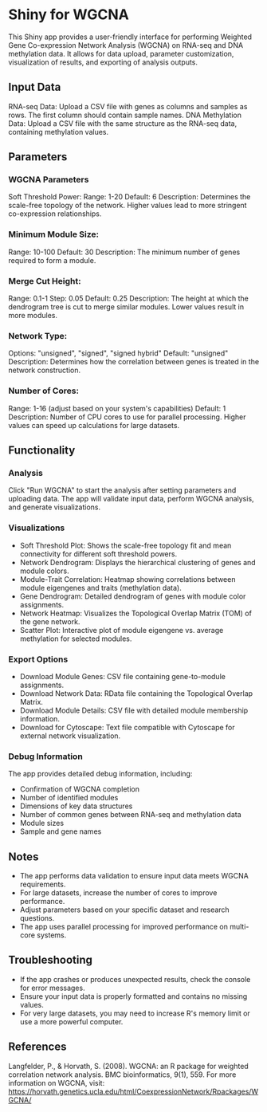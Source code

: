 # Shiny for WGCNA

This Shiny app provides a user-friendly interface for performing Weighted Gene Co-expression Network Analysis (WGCNA) on RNA-seq and DNA methylation data. It allows for data upload, parameter customization, visualization of results, and exporting of analysis outputs.

## Input Data
RNA-seq Data: Upload a CSV file with genes as columns and samples as rows. The first column should contain sample names.
DNA Methylation Data: Upload a CSV file with the same structure as the RNA-seq data, containing methylation values.

## Parameters

### WGCNA Parameters
Soft Threshold Power:
Range: 1-20
Default: 6
Description: Determines the scale-free topology of the network. Higher values lead to more stringent co-expression relationships.

### Minimum Module Size:
Range: 10-100
Default: 30
Description: The minimum number of genes required to form a module.

### Merge Cut Height:
Range: 0.1-1
Step: 0.05
Default: 0.25
Description: The height at which the dendrogram tree is cut to merge similar modules. Lower values result in more modules.

### Network Type:
Options: "unsigned", "signed", "signed hybrid"
Default: "unsigned"
Description: Determines how the correlation between genes is treated in the network construction.

### Number of Cores:
Range: 1-16 (adjust based on your system's capabilities)
Default: 1
Description: Number of CPU cores to use for parallel processing. Higher values can speed up calculations for large datasets.

## Functionality
### Analysis
Click "Run WGCNA" to start the analysis after setting parameters and uploading data.
The app will validate input data, perform WGCNA analysis, and generate visualizations.

### Visualizations
- Soft Threshold Plot: Shows the scale-free topology fit and mean connectivity for different soft threshold powers.
- Network Dendrogram: Displays the hierarchical clustering of genes and module colors.
- Module-Trait Correlation: Heatmap showing correlations between module eigengenes and traits (methylation data).
- Gene Dendrogram: Detailed dendrogram of genes with module color assignments.
- Network Heatmap: Visualizes the Topological Overlap Matrix (TOM) of the gene network.
- Scatter Plot: Interactive plot of module eigengene vs. average methylation for selected modules.

### Export Options
- Download Module Genes: CSV file containing gene-to-module assignments.
- Download Network Data: RData file containing the Topological Overlap Matrix.
- Download Module Details: CSV file with detailed module membership information.
- Download for Cytoscape: Text file compatible with Cytoscape for external network visualization.

### Debug Information
The app provides detailed debug information, including:
- Confirmation of WGCNA completion
- Number of identified modules
- Dimensions of key data structures
- Number of common genes between RNA-seq and methylation data
- Module sizes
- Sample and gene names

## Notes
- The app performs data validation to ensure input data meets WGCNA requirements.
- For large datasets, increase the number of cores to improve performance.
- Adjust parameters based on your specific dataset and research questions.
- The app uses parallel processing for improved performance on multi-core systems.

## Troubleshooting
- If the app crashes or produces unexpected results, check the console for error messages.
- Ensure your input data is properly formatted and contains no missing values.
- For very large datasets, you may need to increase R's memory limit or use a more powerful computer.

## References
Langfelder, P., & Horvath, S. (2008). WGCNA: an R package for weighted correlation network analysis. BMC bioinformatics, 9(1), 559.
For more information on WGCNA, visit: https://horvath.genetics.ucla.edu/html/CoexpressionNetwork/Rpackages/WGCNA/